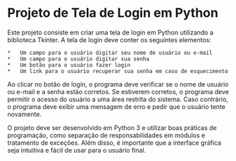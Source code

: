 # Projeto de Tela de Login em Python

Este projeto consiste em criar uma tela de login em Python utilizando a biblioteca Tkinter. A tela de login deve conter os seguintes elementos:
```
*   Um campo para o usuário digitar seu nome de usuário ou e-mail
*   Um campo para o usuário digitar sua senha
*   Um botão para o usuário fazer login
*   Um link para o usuário recuperar sua senha em caso de esquecimento
```
Ao clicar no botão de login, o programa deve verificar se o nome de usuário ou e-mail e a senha estão corretos. Se estiverem corretos, o programa deve permitir o acesso do usuário a uma área restrita do sistema. Caso contrário, o programa deve exibir uma mensagem de erro e pedir que o usuário tente novamente.

O projeto deve ser desenvolvido em Python 3 e utilizar boas práticas de programação, como separação de responsabilidades em módulos e tratamento de exceções. Além disso, é importante que a interface gráfica seja intuitiva e fácil de usar para o usuário final.
